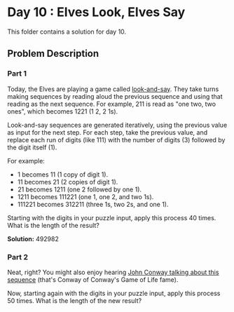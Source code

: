 # Day 10 : Elves Look, Elves Say

This folder contains a solution for day 10.

## Problem Description

### Part 1

Today, the Elves are playing a game called [look-and-say](https://en.wikipedia.org/wiki/Look-and-say_sequence). They take turns making sequences by reading aloud the previous sequence and using that reading as the next sequence. For example, 211 is read as "one two, two ones", which becomes 1221 (1 2, 2 1s).

Look-and-say sequences are generated iteratively, using the previous value as input for the next step. For each step, take the previous value, and replace each run of digits (like 111) with the number of digits (3) followed by the digit itself (1).

For example:

  * 1 becomes 11 (1 copy of digit 1).
  * 11 becomes 21 (2 copies of digit 1).
  * 21 becomes 1211 (one 2 followed by one 1).
  * 1211 becomes 111221 (one 1, one 2, and two 1s).
  * 111221 becomes 312211 (three 1s, two 2s, and one 1).

Starting with the digits in your puzzle input, apply this process 40 times. What is the length of the result?

**Solution:** 492982

### Part 2

Neat, right? You might also enjoy hearing [John Conway talking about this sequence](https://www.youtube.com/watch?v=ea7lJkEhytA) (that's Conway of Conway's Game of Life fame).

Now, starting again with the digits in your puzzle input, apply this process 50 times. What is the length of the new result?
